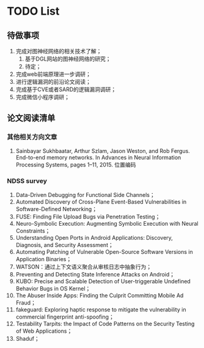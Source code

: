 <!--
 * @Author: Suez_kip 287140262@qq.com
 * @Date: 2022-11-23 16:15:03
 * @LastEditTime: 2022-12-08 16:58:57
 * @LastEditors: Suez_kip
 * @Description: 
-->

# TODO List

## 待做事项

1. 完成对图神经网络的相关技术了解；
   1. 基于DGL网站的图神经网络的研究；
   2. 待定；
2. 完成web前端原理进一步调研；
3. 进行逻辑漏洞的前沿论文阅读；
4. 完成基于CVE或者SARD的逻辑漏洞调研；
5. 完成微信小程序调研；

## 论文阅读清单

### 其他相关方向文章

1. Sainbayar Sukhbaatar, Arthur Szlam, Jason Weston, and Rob Fergus. End-to-end memory networks. In Advances in Neural Information Processing Systems, pages 1–11, 2015. 位置编码

### NDSS survey

1. Data-Driven Debugging for Functional Side Channels；
2. Automated Discovery of Cross-Plane Event-Based Vulnerabilities in Software-Defined Networking；
3. FUSE: Finding File Upload Bugs via Penetration Testing；
4. Neuro-Symbolic Execution: Augmenting Symbolic Execution with Neural Constraints；
5. Understanding Open Ports in Android Applications: Discovery, Diagnosis, and Security Assessment；
6. Automating Patching of Vulnerable Open-Source Software Versions in Application Binaries；
7. WATSON：通过上下文语义聚合从审核日志中抽象行为；
8. Preventing and Detecting State Inference Attacks on Android；
9. KUBO: Precise and Scalable Detection of User-triggerable Undefined Behavior Bugs in OS Kernel；
10. The Abuser Inside Apps: Finding the Culprit Committing Mobile Ad Fraud；
11. fakeguard: Exploring haptic response to mitigate the vulnerability in commercial fingerprint anti-spoofing；
12. Testability Tarpits: the Impact of Code Patterns on the Security Testing of Web Applications；
13. Shaduf；
